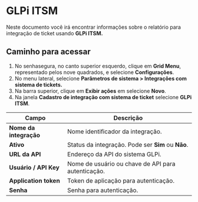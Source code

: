 # GLPi ITSM

Neste documento você irá encontrar informações sobre o relatório para integração de ticket usando **GLPi ITSM.**

## Caminho para acessar

1. No senhasegura, no canto superior esquerdo, clique em **Grid Menu**, representado pelos nove quadrados, e selecione **Configurações**.  
2. No menu lateral, selecione **Parâmetros de sistema \> Integrações com sistema de tickets.**  
3. Na barra superior, clique em **Exibir ações** em selecione **Novo**.  
4. Na janela **Cadastro de integração com sistema de ticket** selecione **GLPi ITSM**.

| Campo | Descrição |
| ----- | ----- |
| **Nome da integração** | Nome identificador da integração. |
| **Ativo** | Status da integração. Pode ser **Sim** ou **Não**. |
| **URL da API** | Endereço da API do sistema GLPi. |
| **Usuário / API Key** | Nome de usuário ou chave de API para autenticação. |
| **Application token** | Token de aplicação para autenticação. |
| **Senha** | Senha para autenticação. |